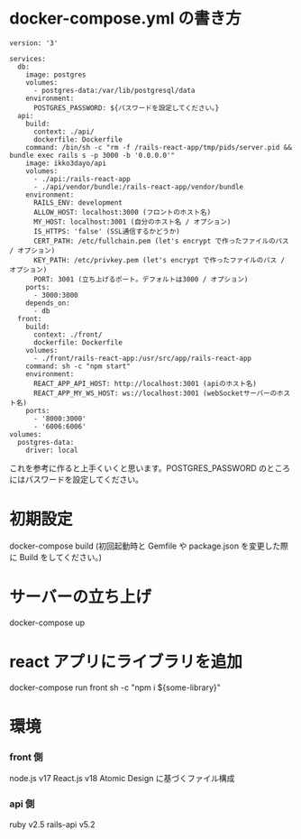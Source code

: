# docker-compose.yml の書き方

```
version: '3'

services:
  db:
    image: postgres
    volumes:
      - postgres-data:/var/lib/postgresql/data
    environment:
      POSTGRES_PASSWORD: ${パスワードを設定してください。}
  api:
    build:
      context: ./api/
      dockerfile: Dockerfile
    command: /bin/sh -c "rm -f /rails-react-app/tmp/pids/server.pid && bundle exec rails s -p 3000 -b '0.0.0.0'"
    image: ikko3dayo/api
    volumes:
      - ./api:/rails-react-app
      - ./api/vendor/bundle:/rails-react-app/vendor/bundle
    environment:
      RAILS_ENV: development
      ALLOW_HOST: localhost:3000 (フロントのホスト名)
      MY_HOST: localhost:3001 (自分のホスト名 / オプション)
      IS_HTTPS: 'false' (SSL通信するかどうか)
      CERT_PATH: /etc/fullchain.pem (let's encrypt で作ったファイルのパス / オプション)
      KEY_PATH: /etc/privkey.pem (let's encrypt で作ったファイルのパス / オプション)
      PORT: 3001 (立ち上げるポート。デフォルトは3000 / オプション)
    ports:
      - 3000:3000
    depends_on:
      - db
  front:
    build:
      context: ./front/
      dockerfile: Dockerfile
    volumes:
      - ./front/rails-react-app:/usr/src/app/rails-react-app
    command: sh -c "npm start"
    environment:
      REACT_APP_API_HOST: http://localhost:3001 (apiのホスト名)
      REACT_APP_MY_WS_HOST: ws://localhost:3001 (webSocketサーバーのホスト名)
    ports:
      - '8000:3000'
      - '6006:6006'
volumes:
  postgres-data:
    driver: local
```

これを参考に作ると上手くいくと思います。POSTGRES_PASSWORD のところにはパスワードを設定してください。

# 初期設定

docker-compose build
(初回起動時と Gemfile や package.json を変更した際に Build をしてください。)

# サーバーの立ち上げ

docker-compose up

# react アプリにライブラリを追加

docker-compose run front sh -c "npm i ${some-library}"

# 環境

### front 側

node.js v17
React.js v18
Atomic Design に基づくファイル構成

### api 側

ruby v2.5
rails-api v5.2
